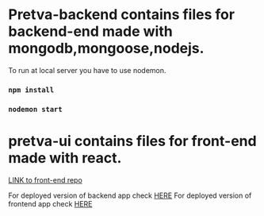 
# Pretva-backend contains files for backend-end made with mongodb,mongoose,nodejs.

To run at local server you have to use nodemon.

### `npm install`

### `nodemon start`


# pretva-ui contains files for front-end made with react.

[LINK to front-end repo](https://github.com/arsh9806/PretVA-task-frontend)

For deployed version of backend app check [HERE](https://pretva--backend.herokuapp.com/)
For deployed version of frontend app check [HERE](https://pretva-front-end.herokuapp.com/)

